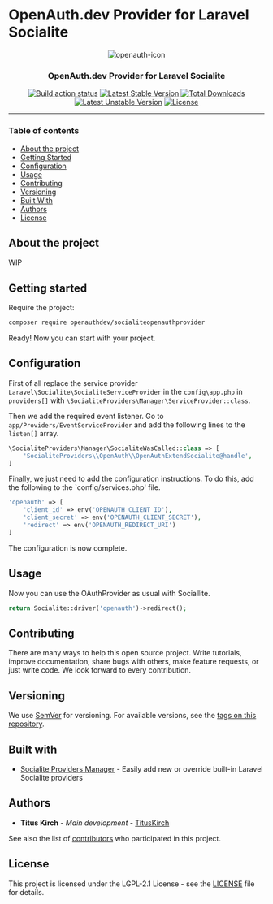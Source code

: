 # OpenAuth.dev Provider for Laravel Socialite

<div align=center>

![openauth-icon](https://user-images.githubusercontent.com/81188/87192541-f9fbe600-c2f6-11ea-9c8c-aebe7813d154.png)


### OpenAuth.dev Provider for Laravel Socialite


[![Build action status](https://github.com/openauth-dev/SocialiteOpenAuthProvider/workflows/Build/badge.svg)](https://github.com/openauth-dev/SocialiteOpenAuthProvider/actions) [![Latest Stable Version](https://poser.pugx.org/openauthdev/socialiteopenauthprovider/v)](//packagist.org/packages/openauthdev/socialiteopenauthprovider) [![Total Downloads](https://poser.pugx.org/openauthdev/socialiteopenauthprovider/downloads)](//packagist.org/packages/openauthdev/socialiteopenauthprovider) [![Latest Unstable Version](https://poser.pugx.org/openauthdev/socialiteopenauthprovider/v/unstable)](//packagist.org/packages/openauthdev/socialiteopenauthprovider) [![License](https://poser.pugx.org/openauthdev/socialiteopenauthprovider/license)](//packagist.org/packages/openauthdev/socialiteopenauthprovider)

</div>

---

### Table of contents

* [About the project](#about-the-project)
* [Getting Started](#getting-started)
* [Configuration](#configuration)
* [Usage](#usage)
* [Contributing](#contributing)
* [Versioning](#versioning)
* [Built With](#built-with)
* [Authors](#authors)
* [License](#license)

## About the project

WIP

## Getting started

Require the project:
```BASH
composer require openauthdev/socialiteopenauthprovider
```

Ready! Now you can start with your project.

## Configuration

First of all replace the service provider `Laravel\Socialite\SocialiteServiceProvider` in the `config\app.php` in `providers[]` with `\SocialiteProviders\Manager\ServiceProvider::class`.

Then we add the required event listener. Go to `app/Providers/EventServiceProvider` and add the following lines to the `listen[]` array.
```PHP
\SocialiteProviders\Manager\SocialiteWasCalled::class => [
    'SocialiteProviders\\OpenAuth\\OpenAuthExtendSocialite@handle',
]
```

Finally, we just need to add the configuration instructions. To do this, add the following to the `config/services.php' file.
```PHP
'openauth' => [
    'client_id' => env('OPENAUTH_CLIENT_ID'),
    'client_secret' => env('OPENAUTH_CLIENT_SECRET'),
    'redirect' => env('OPENAUTH_REDIRECT_URI')
]
```

The configuration is now complete.

## Usage

Now you can use the OAuthProvider as usual with Sociallite.
```PHP
return Socialite::driver('openauth')->redirect();
```

## Contributing
There are many ways to help this open source project. Write tutorials, improve documentation, share bugs with others, make feature requests, or just write code. We look forward to every contribution.

## Versioning

We use [SemVer](http://semver.org/) for versioning. For available versions, see the [tags on this repository](https://github.com/openauth-dev/SocialiteOpenAuthProvider/tags).

## Built with

* [Socialite Providers Manager](https://github.com/SocialiteProviders/Manager) - Easily add new or override built-in Laravel Socialite providers

## Authors

* **Titus Kirch** - *Main development* - [TitusKirch](https://github.com/TitusKirch)

See also the list of [contributors](https://github.com/openauth-dev/SocialiteOpenAuthProvider/graphs/contributors) who participated in this project.

## License

This project is licensed under the LGPL-2.1 License - see the [LICENSE](LICENSE) file for details.
